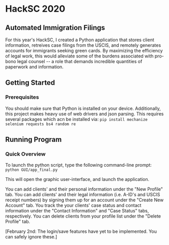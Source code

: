 # HackSC 2020
## Automated Immigration Filings
For this year's HackSC, I created a Python application that stores client information, retreives case filings from the USCIS, and remotely generates accounts for immigrants seeking green cards. By maximizing the efficiency of legal work, this would alleviate some of the burdens associated with pro-bono legal counsel -- a role that demands incredible quantities of paperwork and information. 


## Getting Started
### Prerequisites
You should make sure that Python is installed on your device. 
Additionally, this project makes heavy use of web drivers and json parsing. This requires several packages which acn be installed via:
`pip install mechanize selenium requests bs4 random re`


## Running Program
### Quick Overview
To launch the python script, type the following command-line prompt:
`python GUI/app_final.py`

This will open the graphic user-interface, and launch the application. 

You can add clients' and their personal information under the "New Profile" tab.
You can add clients' and their legal information (i.e. A-ID's and USCIS receipt numbers) by signing them up for an account under the "Create New Account" tab. 
You track the your clients' case status and contact information under the "Contact Information" and "Case Status" tabs, respectively. 
You can delete clients from your profile list under the "Delete Profile" tab. 

[February 2nd: The login/save features have yet to be implemented. You can safely ignore these.]



